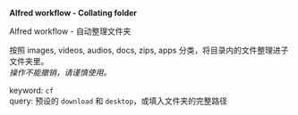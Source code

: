 __Alfred workflow - Collating folder__  

Alfred workflow - 自动整理文件夹  

按照 images, videos, audios, docs, zips, apps 分类，将目录内的文件整理进子文件夹里。  
_操作不能撤销，请谨慎使用。_  

keyword: `cf`  
query: 预设的 `download` 和 `desktop`，或填入文件夹的完整路径  
